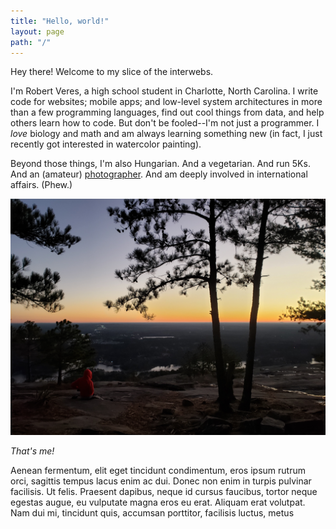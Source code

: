 ```yaml
---
title: "Hello, world!"
layout: page
path: "/"
---
```

Hey there! Welcome to my slice of the interwebs.

I'm Robert Veres, a high school student in Charlotte, North Carolina. I write code for websites; mobile apps; and low-level system architectures in more than a few programming languages, find out cool things from data, and help others learn how to code. But don't be fooled--I'm not just a programmer. I *love* biology and math and am always learning something new (in fact, I just recently got interested in watercolor painting).

Beyond those things, I'm also Hungarian. And a vegetarian. And run 5Ks. And an (amateur) [photographer](https://www.flickr.com/photos/152383209@N08/). And am deeply involved in international affairs. (Phew.)

![That's me](./profile2.jpg)

*That's me!*

Aenean fermentum, elit eget tincidunt condimentum, eros ipsum rutrum orci, sagittis tempus lacus enim ac dui. Donec non enim in turpis pulvinar facilisis. Ut felis. Praesent dapibus, neque id cursus faucibus, tortor neque egestas augue, eu vulputate magna eros eu erat. Aliquam erat volutpat. Nam dui mi, tincidunt quis, accumsan porttitor, facilisis luctus, metus